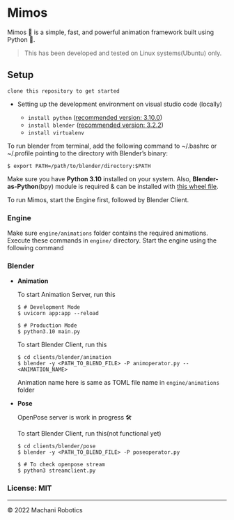 # Mimos

Mimos 👾 is a simple, fast, and powerful animation framework built using Python 🐍.

> This has been developed and tested on Linux systems(Ubuntu) only.

## Setup

`clone this repository to get started`

- Setting up the development environment on visual studio code (locally)

  - `install python` ([recommended version: 3.10.0](https://www.python.org/downloads/release/python-3100/))
  - `install blender` ([recommended version: 3.2.2](https://www.blender.org/download/releases/3-2/))
  - `install virtualenv`

To run blender from terminal, add the following command to ~/.bashrc or ~/.profile pointing to the directory with Blender’s binary:

```
$ export PATH=/path/to/blender/directory:$PATH
```

Make sure you have **Python 3.10** installed on your system. Also, **Blender-as-Python**(bpy) module is required & can be installed with [this wheel file](https://drive.google.com/drive/folders/1y9VGD_-fZwuAUEcKxiCc2DUrJqjhsJIR?usp=sharing).

To run Mimos, start the Engine first, followed by Blender Client.

### Engine

Make sure `engine/animations` folder contains the required animations. Execute these commands in `engine/` directory.
Start the engine using the following command

### Blender

- **Animation**

  To start Animation Server, run this

  ```
  $ # Development Mode
  $ uvicorn app:app --reload

  $ # Production Mode
  $ python3.10 main.py
  ```

  To start Blender Client, run this

  ```
  $ cd clients/blender/animation
  $ blender -y <PATH_TO_BLEND_FILE> -P animoperator.py -- <ANIMATION_NAME>
  ```

  Animation name here is same as TOML file name in `engine/animations` folder

- **Pose**

  OpenPose server is work in progress :hammer_and_wrench:

  To start Blender Client, run this(not functional yet)

  ```
  $ cd clients/blender/pose
  $ blender -y <PATH_TO_BLEND_FILE> -P poseoperator.py

  $ # To check openpose stream
  $ python3 streamclient.py
  ```

### License: MIT

---

© 2022 Machani Robotics

